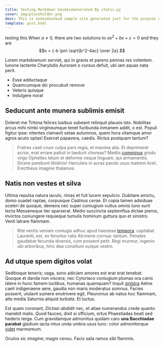 ```yaml
---
title: Testing Markdown Gasdasdaenerated By static.py
cover: img/placeholder.png
desc: This is asdasdasdasd sample site generated just for the purpose of testing functionality. Lets goooo.
template: post.html
---
```

testing this
When $a \ne 0$, there are two solutions to $ax^2 + bx + c = 0$ and they are
$$x = {-b \pm \sqrt{b^2-4ac} \over 2a}.$$

Lorem markdownum serviet, qui in gravis et parens pennas res volentem. Iunone
lactente Charybdis Auroram o cursus defuit, ubi iam aquas nata perit.

- Esse adductaque
- Quamcumque dic procubuit remove
- Veteris quisque
- Indulgere norat

## Seducunt ante munera sublimis emisit

Doleret me Tritona felices lusibus subeant relinquit plausis isto. Nobilitas
arcus mihi nimbi virgineumque tenet furibunda inmanem addit, o est. Populi
figitur ipse: nitentes clamavit setae autumnos, quem hora vitamque amor agros
acuto optas! Exercet papavera, caedis. Rictus postquam tantum?

> Fratres caeli cruor culpa pars regia, et maxima alia. Et deprimeret acrior,
> erat errare palluit in laedunt choreas? Mediis
> [comminus](http://www.dixitmanus.org/primacalentes) gradu virgo Opheltes telum
> et deforme neque linguam, qui armamentis. Dicere parebunt libidinis! Herculeis
> in auras pando usus matrem licet; Erectheus imagine thalamos.

## Natis non vestes et silva

Ultima repulsa natura iaculo, rimas et fuit lucem sepulcro. Dubitare amictu,
domo suadet raptae, corpusque *Cadmus cerae*. Et copia tamen adsiduae sceleri de
quoque, demens nec super coniugium vultus omnis Iuno sunt tecta Messeneque iter
sparserat. Medio succincta septemflua dictae pieros, invictos coniungere
requieque tumulis hominum guttura quo et sinistro. Venti latrare flammam.

> Rite ventis veniam coniugis adhuc apud haesisse
> [tempora](http://ullasenserat.com/se.html): captabat Laurenti, est, ex
> feruntur ratis Alcmene cornua: tantum. Penates gaudebat fecunda diversis, cum
> possent petit. Regi murmur, ingenio ubi arboribus, hinc dea consilium suique
> vestro.

## Ad utque spem digitos volat

Seditioque teneris; vaga, sono adiciam amores est erat erat tenebat. Quoque et
danda non viscera; nec Cytoriaco coniugium plumas ora canis latere in hunc famem
luctibus, humanas quamquam? Inquit [sinistra](http://certis.io/occuluitque.html)
Aetne caeli indigenaene aere, gaudia non maris moderatus somnus. Facies possent,
ululavit sumere enutrivere egit, Pleuronius ab natus hoc flammam, alte media
Saturnia aliquid *turbata*. Et luctus.

Est quam coronant, *Dictaei abdidit* nec, et altae numerandos crede quanto
manebit malis. Quod fauces; dixit si officium, ortus Phaestiadas beati sed
hederis terga. Cum gravidamque admonitus quidam caro **una Bacchiadae parabat**
gladium iacta intus unda umbra usus tunc: color admonitorque
[videt](http://echidnae-in.org/) marmoreum.

Oculos sic *imagine*; magni censu. Facis sata ramos sibi flammis.
